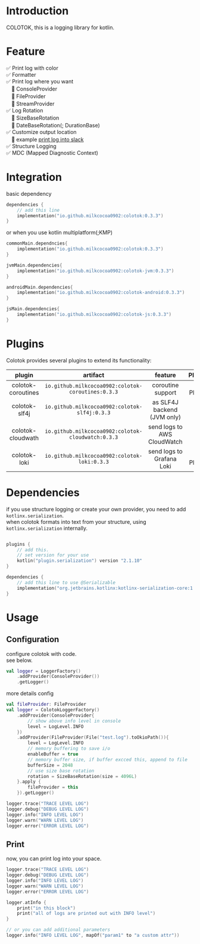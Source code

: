 # Introduction

COLOTOK, this is a logging library for kotlin.  

# Feature
✅ Print log with color  
✅ Formatter  
✅ Print log where you want  
　🌟 ConsoleProvider  
　🌟 FileProvider    
　🌟 StreamProvider  
✅ Log Rotation  
　🌟 SizeBaseRotation  
　🌟 DateBaseRotation(; DurationBase)    
✅ Customize output location  
　🌟 example [print log into slack](https://github.com/milkcocoa0902/colotok_slack_integration_sample)  
✅ Structure Logging  
✅ MDC (Mapped Diagnostic Context)


# Integration
basic dependency

```kotlin
dependencies {
    // add this line
    implementation("io.github.milkcocoa0902:colotok:0.3.3")
}
```

or when you use kotlin multiplatform(;KMP)

```kotlin
commonMain.dependncies{
    implementation("io.github.milkcocoa0902:colotok:0.3.3")
}

jvmMain.dependencies{
    implementation("io.github.milkcocoa0902:colotok-jvm:0.3.3")
}

androidMain.dependencies{
    implementation("io.github.milkcocoa0902:colotok-android:0.3.3")
}

jsMain.dependencies{
    implementation("io.github.milkcocoa0902:colotok-js:0.3.3")
}
```

# Plugins

Colotok provides several plugins to extend its functionality:

|       plugin       |                      artifact                      |           feature           |    Platform    |
|:------------------:|:--------------------------------------------------:|:---------------------------:|:--------------:|
| colotok-coroutines | `io.github.milkcocoa0902:colotok-coroutines:0.3.3` |      coroutine support      | Multi Platform |
|   colotok-slf4j    |   `io.github.milkcocoa0902:colotok-slf4j:0.3.3`    | as SLF4J backend (JVM only) |      JVM       |
| colotok-cloudwath  | `io.github.milkcocoa0902:colotok-cloudwatch:0.3.3` | send logs to AWS CloudWatch |      JVM       |
|    colotok-loki    |    `io.github.milkcocoa0902:colotok-loki:0.3.3`    |  send logs to Grafana Loki  | Multi Platform |

# Dependencies
if you use structure logging or create your own provider, you need to add `kotlinx.serialization`.  
when colotok formats into text from your structure, using `kotlinx.serialization` internally.

```kotlin

plugins {
    // add this.
    // set version for your use
    kotlin("plugin.serialization") version "2.1.10"
}

dependencies {
    // add this line to use @Serializable
    implementation("org.jetbrains.kotlinx:kotlinx-serialization-core:1.8.0")
}
```



# Usage
## Configuration
configure colotok with code.  
see below.

```kotlin
val logger = LoggerFactory()
    .addProvider(ConsoleProvider())
    .getLogger()

```

more details config
```Kotlin
val fileProvider: FileProvider
val logger = ColotokLoggerFactory()
    .addProvider(ConsoleProvider{
        // show above info level in console
        level = LogLevel.INFO
    })
    .addProvider(FileProvider(File("test.log").toOkioPath()){
        level = LogLevel.INFO
        // memory buffering to save i/o
        enableBuffer = true
        // memory buffer size, if buffer excced this, append to file
        bufferSize = 2048
        // use size base rotation
        rotation = SizeBaseRotation(size = 4096L)
    }.apply {
        fileProvider = this
    }).getLogger()

logger.trace("TRACE LEVEL LOG")
logger.debug("DEBUG LEVEL LOG")
logger.info("INFO LEVEL LOG")
logger.warn("WARN LEVEL LOG")
logger.error("ERROR LEVEL LOG")
```

## Print
now, you can print log into your space.

```kotlin
logger.trace("TRACE LEVEL LOG")
logger.debug("DEBUG LEVEL LOG")
logger.info("INFO LEVEL LOG")
logger.warn("WARN LEVEL LOG")
logger.error("ERROR LEVEL LOG")

logger.atInfo {
    print("in this block")
    print("all of logs are printed out with INFO level")
}

// or you can add additional parameters
logger.info("INFO LEVEL LOG", mapOf("param1" to "a custom attr"))
```

